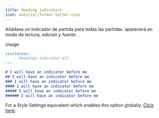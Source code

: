```yaml
---
title: Heading indicators
icon: material/format-letter-case
---
```


Añádase un indicador de partida para todas las partidas. aparecerá en modo de lectura, edición y fuente.
.

Usage:
```md
cssclasses:
    - headings-indicator-all
---

# I will have an indicator before me
## I will have an indicator before me
### I will have an indicator before me
#### I will have an indicator before me
##### I will have an indicator before me
###### I will have an indicator before me
```

For a Style Settings equivalent which enables this option globally. [Click here](。/。/Style-Settings/Editor/Typography/headings/index.md#enable-heading-indicators-globally).